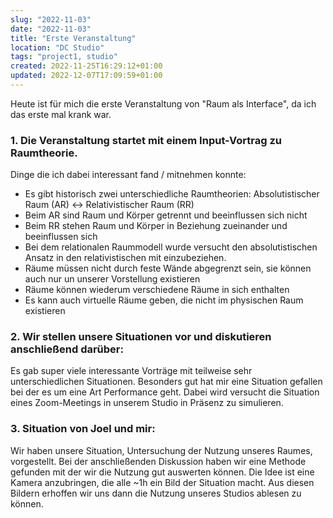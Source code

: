 ```yaml
---
slug: "2022-11-03"
date: "2022-11-03"
title: "Erste Veranstaltung"
location: "DC Studio"
tags: "project1, studio"
created: 2022-11-25T16:29:12+01:00
updated: 2022-12-07T17:09:59+01:00
---
```


Heute ist für mich die erste Veranstaltung von "Raum als Interface", da ich das erste mal krank war.

### 1. Die Veranstaltung startet mit einem Input-Vortrag zu Raumtheorie.
Dinge die ich dabei interessant fand / mitnehmen konnte:
- Es gibt historisch zwei unterschiedliche Raumtheorien: Absolutistischer Raum (AR) <-> Relativistischer Raum (RR)
- Beim AR sind Raum und Körper getrennt und beeinflussen sich nicht
- Beim RR stehen Raum und Körper in Beziehung zueinander und beeinflussen sich
- Bei dem relationalen Raummodell wurde versucht den absolutistischen Ansatz in den relativistischen mit einzubeziehen.
- Räume müssen nicht durch feste Wände abgegrenzt sein, sie können auch nur un unserer Vorstellung existieren
- Räume können wiederum verschiedene Räume in sich enthalten
- Es kann auch virtuelle Räume geben, die nicht im physischen Raum existieren

### 2. Wir stellen unsere Situationen vor und diskutieren anschließend darüber:
Es gab super viele interessante Vorträge mit teilweise sehr unterschiedlichen Situationen. Besonders gut hat mir eine Situation gefallen bei der es um eine Art Performance geht. Dabei wird versucht die Situation eines Zoom-Meetings in unserem Studio in Präsenz zu simulieren.

### 3. Situation von Joel und mir:
Wir haben unsere Situation, Untersuchung der Nutzung unseres Raumes, vorgestellt. Bei der anschließenden Diskussion haben wir eine Methode gefunden mit der wir die Nutzung gut auswerten können. Die Idee ist eine Kamera anzubringen, die alle ~1h ein Bild der Situation macht. Aus diesen Bildern erhoffen wir uns dann die Nutzung unseres Studios ablesen zu können.
